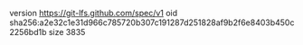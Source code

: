 version https://git-lfs.github.com/spec/v1
oid sha256:a2e32c1e31d966c785720b307c191287d251828af9b2f6e8403b450c2256bd1b
size 3835
